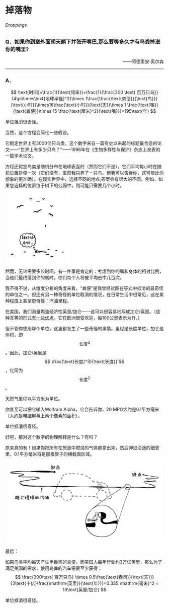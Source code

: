 # 掉落物
###### Droppings
### Q．如果你到室外面朝天躺下并张开嘴巴,那么要等多久才有鸟粪掉进你的嘴里?
<p align="right">——阿德里安·奥尔森</p>

***
### A．
$$
\text{时间}=\frac{1}{\text{频率}}=\frac{1}{\frac{300 \text{ 百万只鸟}}{4\pi\times\text{地球半径}^2}\times 1\frac{\frac{\text{粪便}}{\text{鸟}}}{\text{小时}}\times16\frac{\text{小时}}{\text{天}}\times 1 \frac{\text{嘴}}{\text{粪便}}\times 15 \frac{\text{厘米}^2}{\text{嘴}}}=195\text{年}
$$

单位抵消很奇怪。

当然，这个方程会简化一些假设。

它假定世界上有3000亿只鸟类。这个数字来自一篇有史以来起的标题最合适的论文——"世界上有多少只鸟？"——1996年在《生物多样性与保护》杂志上发表的一篇学术论文。

方程还假定鸟类是随机分布在地球表面的（然而它们不是），它们平均每小时在随机位置排便一次（它们没有，虽然我只养了一只鸟，但我可以告诉你，这可能比你想象的更准确）。在现实世界中，选择不同的地点,答案会有很大的不同。例如，如果您选择的位置位于树下的公园中，则可能只需要几个小时。

![提问者正在等一泡鸟屎](./imgs/D-1.png)

然而，无论需要多长时间，有一件事是肯定的：考虑到你的嘴和身体的相对比例，当他们最终落到你的嘴时，你们每个人将被平均击中几百次。

我不得不说，从维度分析的角度来看，"粪便"是我曾经试图在等式中抵消的最奇怪的单位之一。但还有另一种奇怪的单位取消的情况，在日常生活中很常见，这在某种程度上甚至更奇怪：汽油里程。

在美国，我们测量燃油经济性英里/加仑——这可以很容易地写成加仑/英里。（这种互等的形式[有一些优点](http://wheels.blogs.nytimes.com/2008/06/20/the-illusion-of-miles-per-gallon/)。它在欧洲很受欢迎，每100公里表示为升。)

但不管你使用哪个单位，这里都发生了一些奇怪的事情。里程是长度单位，加仑是体积，即
$$ 
\text{长度}^3 
$$
。因此，加仑/英里是
$$
\frac{\text{长度}^3}{\text{长度}}
$$
，化简为
$$
\text{长度}^2
$$
。

天然气里程以平方米为单位。

你甚至可以把它输入Wolfram Alpha，它会告诉你，20 MPG大约是0.1平方毫米（大约是电脑屏幕上两个像素的面积）。

单位抵消很奇怪。

好吧，那对这个数字的物理解释是什么？有吗？

原来真的有！如果你把所有在旅途中燃烧的气体都拿出来，然后伸进沿途的细管里，0.1平方毫米将是那根管子的横截面区域。

![显示沿着汽车路线延伸的一管汽油的图表。](./imgs/D-2.png)

最后：

如果鸟类平均每天产生半盎司的粪便，而美国人每年行驶约3万亿英里，那么为了满足美国的需求，使用鸟粪的汽车需要至少获得：
$$
\frac{300\text{ 百万只鸟} \times 0.5\frac{\text{盎司}}{\text{天}}}{3\text{十亿}\frac{\mathrm{英里}}{\text{年}}}=0.335 \mathrm{毫米}^2 = 13\text{英里/加仑}
$$

单位抵消很奇怪。